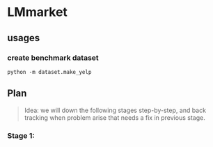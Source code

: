 # LMmarket

## usages

### create benchmark dataset
`python -m dataset.make_yelp`

## Plan

> Idea: we will down the following stages step-by-step, and back tracking when problem arise that needs a fix in previous stage.

### Stage 1: 
